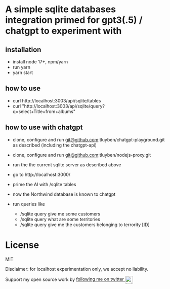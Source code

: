 # A simple sqlite databases integration primed for gpt3(.5) / chatgpt to experiment with 


## installation 

- install node 17+, npm/yarn
- run yarn 
- yarn start  

## how to use 

- curl http://localhost:3003/api/sqlite/tables
- curl "http://localhost:3003/api/sqlite/query?q=select+Title+from+albums"

## how to use with chatgpt

- clone, configure and run git@github.com:tluyben/chatgpt-playground.git as described (including the chatgpt-api)
- clone, configure and run git@github.com:tluyben/nodejs-proxy.git
- run the the current sqlite server as described above 

- go to http://localhost:3000/ 
- prime the AI with /sqlite tables 
- now the Northwind database is known to chatgpt
- run queries like  
   - /sqlite query give me some customers
   - /sqlite query what are some territories
   - /sqlite query give me the customers belonging to terrority [ID] 

# License 

MIT 

Disclaimer: for localhost experimentation only, we accept no liability. 

Support my open source work by <a href="https://twitter.com/luyben">following me on twitter <img src="https://storage.googleapis.com/saasify-assets/twitter-logo.svg" alt="twitter" height="24px" align="center"></a>
